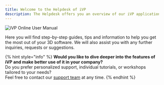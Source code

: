 ```yaml
---
title: Welcome to the Helpdesk of iVP
description: The Helpdesk offers you an overview of our iVP applications and their possibilities.
---
```


![iVP Online User Manual](../.gitbook/assets/iVP_online_user_manual.png)

Here you will find step-by-step guides, tips and information to help you get the most out of your 3D software. We will also assist you with any further inquiries, requests or suggestions.

{% hint style="info" %}
**Would you like to dive deeper into the features of iVP and make better use of it in your company?**  
Do you prefer personalized support, individual tutorials, or workshops tailored to your needs?  
Feel free to contact our [support team](mailto:support@i-vp.dev) at any time.
{% endhint %}